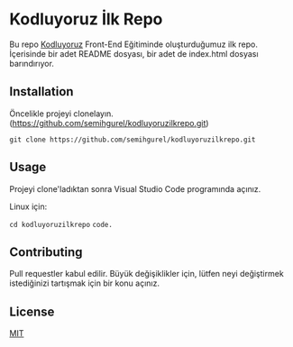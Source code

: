 # Kodluyoruz İlk Repo

Bu repo [Kodluyoruz](https://www.kodluyoruz.org/) Front-End Eğitiminde oluşturduğumuz ilk repo. İçerisinde bir adet README dosyası, bir adet de index.html dosyası barındırıyor.

## Installation

Öncelikle projeyi clonelayın. (https://github.com/semihgurel/kodluyoruzilkrepo.git)

`git clone https://github.com/semihgurel/kodluyoruzilkrepo.git`

## Usage

Projeyi clone'ladıktan sonra Visual Studio Code programında açınız.

Linux için:

`cd kodluyoruzilkrepo`
`code.`

## Contributing

Pull requestler kabul edilir. Büyük değişiklikler için, lütfen neyi değiştirmek istediğinizi tartışmak için bir konu açınız.

## License

[MIT](https://choosealicense.com/licenses/mit/)
